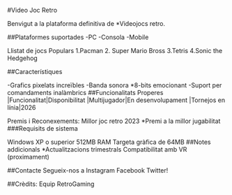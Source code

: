 #Video Joc Retro

Benvigut a la plataforma definitiva de *Videojocs retro.

##Plataformes suportades 
-PC 
-Consola 
-Mobile

Llistat de jocs Populars
1.Pacman 
2. Super Mario Bross 
3.Tetris 
4.Sonic the Hedgehog

##Característiques

-Grafics pixelats increïbles
-Banda sonora *8-bits emocionant
-Suport per comandaments inalàmbrics
##Funcionalitats Properes 
|Funcionalitat|Disponibilitat |Multijugador|En desenvolupament |Tornejos en línia|2026

Premis i Reconexements:
Millor joc retro 2023 *Premi a la millor jugabilitat
###Requisits de sistema

Windows XP o superior 512MB RAM Targeta gràfica de 64MB
##Notes addicionals *Actualitzacions trimestrals Compatibilitat amb VR (proximament)

##Contacte Segueix-nos a Instagram Facebook Twitter!

##Crèdits: Equip RetroGaming